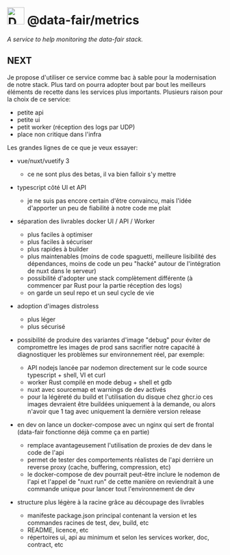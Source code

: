 # <img alt="Data FAIR logo" src="https://cdn.jsdelivr.net/gh/data-fair/data-fair@master/public/assets/logo.svg" width="40"> @data-fair/metrics

*A service to help monitoring the data-fair stack.*

## NEXT

Je propose d'utiliser ce service comme bac à sable pour la modernisation de notre stack. Plus tard on pourra adopter bout par bout les meilleurs éléments de recette dans les services plus importants. Plusieurs raison pour la choix de ce service:

  - petite api
  - petite ui
  - petit worker (réception des logs par UDP)
  - place non critique dans l'infra

Les grandes lignes de ce que je veux essayer:

  - vue/nuxt/vuetify 3
    - ce ne sont plus des betas, il va bien falloir s'y mettre
  
  - typescript côté UI et API
    - je ne suis pas encore certain d'être convaincu, mais l'idée d'apporter un peu de fiabilité à notre code me plait
  
  - séparation des livrables docker UI / API / Worker
    - plus faciles à optimiser
    - plus faciles à sécuriser
    - plus rapides à builder
    - plus maintenables (moins de code spaguetti, meilleure lisibilité des dépendances, moins de code un peu "hacké" autour de l'intégration de nuxt dans le serveur)
    - possibilité d'adopter une stack complètement différente (à commencer par Rust pour la partie réception des logs)
    - on garde un seul repo et un seul cycle de vie
  
  - adoption d'images distroless
    - plus léger
    - plus sécurisé
  
  - possibilité de produire des variantes d'image "debug" pour éviter de compromettre les images de prod sans sacrifier notre capacité à diagnostiquer les problèmes sur environnement réel, par exemple:
    - API nodejs lancée par nodemon directement sur le code source typescript + shell, VI et curl
    - worker Rust compilé en mode debug + shell et gdb
    - nuxt avec sourcemap et warnings de dev activés
    - pour la légèreté du build et l'utilisation du disque chez ghcr.io ces images devraient être buildées uniquement à la demande, ou alors n'avoir que 1 tag avec uniquement la dernière version release

  - en dev on lance un docker-compose avec un nginx qui sert de frontal (data-fair fonctionne déjà comme ça en partie)
    - remplace avantageusement l'utilisation de proxies de dev dans le code de l'api
    - permet de tester des comportements réalistes de l'api derrière un reverse proxy (cache, buffering, compression, etc)
    - le docker-compose de dev pourrait peut-être inclure le nodemon de l'api et l'appel de "nuxt run" de cette manière on reviendrait à une commande unique pour lancer tout l'environnement de dev

  - structure plus légère à la racine grâce au découpage des livrables
    - manifeste package.json principal contenant la version et les commandes racines de test, dev, build, etc
    - README, licence, etc
    - répertoires ui, api au minimum et selon les services worker, doc, contract, etc